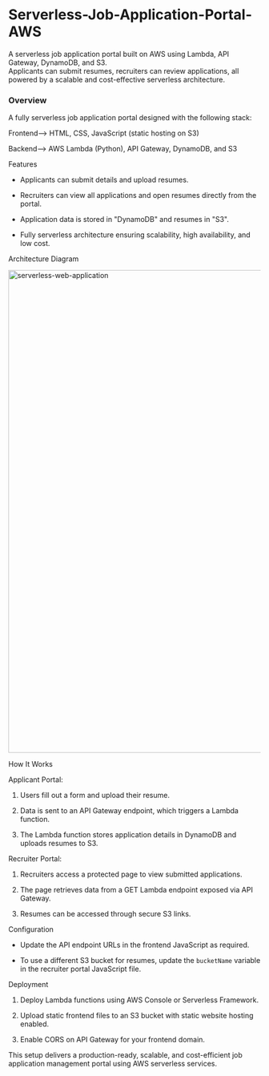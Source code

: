 # Serverless-Job-Application-Portal-AWS

A serverless job application portal built on AWS using Lambda, API Gateway, DynamoDB, and S3.  
Applicants can submit resumes, recruiters can review applications, all powered by a scalable and cost-effective serverless architecture.  

### Overview

A fully serverless job application portal designed with the following stack: 

Frontend--> HTML, CSS, JavaScript (static hosting on S3)  

Backend--> AWS Lambda (Python), API Gateway, DynamoDB, and S3 

Features

- Applicants can submit details and upload resumes.
  
- Recruiters can view all applications and open resumes directly from the portal.
  
- Application data is stored in "DynamoDB" and resumes in "S3".
  
- Fully serverless architecture ensuring scalability, high availability, and low cost.

Architecture Diagram

<img width="1676" height="964" alt="serverless-web-application" src="https://github.com/user-attachments/assets/62b73644-7fcd-4a65-81fa-5eebd9d91f8e" />

How It Works

Applicant Portal:

1. Users fill out a form and upload their resume.
    
2. Data is sent to an API Gateway endpoint, which triggers a Lambda function.
  
3. The Lambda function stores application details in DynamoDB and uploads resumes to S3.

Recruiter Portal:

1. Recruiters access a protected page to view submitted applications.
 
2. The page retrieves data from a GET Lambda endpoint exposed via API Gateway.
  
3. Resumes can be accessed through secure S3 links.

Configuration

- Update the API endpoint URLs in the frontend JavaScript as required.
  
- To use a different S3 bucket for resumes, update the `bucketName` variable in the recruiter portal JavaScript file.

Deployment

1. Deploy Lambda functions using AWS Console or Serverless Framework.
 
2. Upload static frontend files to an S3 bucket with static website hosting enabled.
 
3. Enable CORS on API Gateway for your frontend domain.

This setup delivers a production-ready, scalable, and cost-efficient job application management portal using AWS serverless services.
